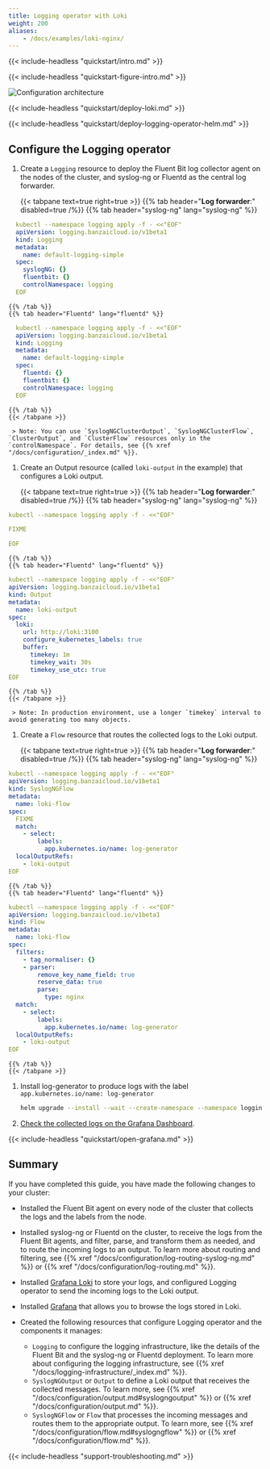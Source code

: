 ```yaml
---
title: Logging operator with Loki
weight: 200
aliases:
    - /docs/examples/loki-nginx/
---
```


{{< include-headless "quickstart/intro.md" >}}

{{< include-headless "quickstart-figure-intro.md" >}}

![Configuration architecture](../../img/nginx-loki.png)

{{< include-headless "quickstart/deploy-loki.md" >}}

{{< include-headless "quickstart/deploy-logging-operator-helm.md" >}}

## Configure the Logging operator

1. Create a `Logging` resource to deploy the Fluent Bit log collector agent on the nodes of the cluster, and syslog-ng or Fluentd as the central log forwarder.

    {{< tabpane text=true right=true >}}
    {{% tab header="**Log forwarder**:" disabled=true /%}}
    {{% tab header="syslog-ng" lang="syslog-ng" %}}
```yaml
  kubectl --namespace logging apply -f - <<"EOF"
  apiVersion: logging.banzaicloud.io/v1beta1
  kind: Logging
  metadata:
    name: default-logging-simple
  spec:
    syslogNG: {}
    fluentbit: {}
    controlNamespace: logging
  EOF
```
    {{% /tab %}}
    {{% tab header="Fluentd" lang="fluentd" %}}
```yaml
  kubectl --namespace logging apply -f - <<"EOF"
  apiVersion: logging.banzaicloud.io/v1beta1
  kind: Logging
  metadata:
    name: default-logging-simple
  spec:
    fluentd: {}
    fluentbit: {}
    controlNamespace: logging
  EOF
```
    {{% /tab %}}
    {{< /tabpane >}}

     > Note: You can use `SyslogNGClusterOutput`, `SyslogNGClusterFlow`, `ClusterOutput`, and `ClusterFlow` resources only in the `controlNamespace`. For details, see {{% xref "/docs/configuration/_index.md" %}}.

1. Create an Output resource (called `loki-output` in the example) that configures a Loki output.

    {{< tabpane text=true right=true >}}
    {{% tab header="**Log forwarder**:" disabled=true /%}}
    {{% tab header="syslog-ng" lang="syslog-ng" %}}
```yaml
kubectl --namespace logging apply -f - <<"EOF"

FIXME

EOF
```
    {{% /tab %}}
    {{% tab header="Fluentd" lang="fluentd" %}}
```yaml
kubectl --namespace logging apply -f - <<"EOF"
apiVersion: logging.banzaicloud.io/v1beta1
kind: Output
metadata:
  name: loki-output
spec:
  loki:
    url: http://loki:3100
    configure_kubernetes_labels: true
    buffer:
      timekey: 1m
      timekey_wait: 30s
      timekey_use_utc: true
EOF
```
    {{% /tab %}}
    {{< /tabpane >}}

     > Note: In production environment, use a longer `timekey` interval to avoid generating too many objects.

1. Create a `Flow` resource that routes the collected logs to the Loki output.

    <!-- FIXME simplify the example if possible -->

    {{< tabpane text=true right=true >}}
    {{% tab header="**Log forwarder**:" disabled=true /%}}
    {{% tab header="syslog-ng" lang="syslog-ng" %}}
```yaml
kubectl --namespace logging apply -f - <<"EOF"
apiVersion: logging.banzaicloud.io/v1beta1
kind: SyslogNGFlow
metadata:
  name: loki-flow
spec:
  FIXME
  match:
    - select:
        labels:
          app.kubernetes.io/name: log-generator
  localOutputRefs:
    - loki-output
EOF
```
    {{% /tab %}}
    {{% tab header="Fluentd" lang="fluentd" %}}
```yaml
kubectl --namespace logging apply -f - <<"EOF"
apiVersion: logging.banzaicloud.io/v1beta1
kind: Flow
metadata:
  name: loki-flow
spec:
  filters:
    - tag_normaliser: {}
    - parser:
        remove_key_name_field: true
        reserve_data: true
        parse:
          type: nginx
  match:
    - select:
        labels:
          app.kubernetes.io/name: log-generator
  localOutputRefs:
    - loki-output
EOF
```
    {{% /tab %}}
    {{< /tabpane >}}

1. Install log-generator to produce logs with the label `app.kubernetes.io/name: log-generator`

     ```bash
     helm upgrade --install --wait --create-namespace --namespace logging log-generator kube-logging/log-generator
     ```

1. [Check the collected logs on the Grafana Dashboard](#grafana).

{{< include-headless "quickstart/open-grafana.md" >}}

<!-- FIXME add another simple usecase (filtering, or another namespace), and check the dashboard again -->

## Summary

If you have completed this guide, you have made the following changes to your cluster:

- Installed the Fluent Bit agent on every node of the cluster that collects the logs and the labels from the node.
- Installed syslog-ng or Fluentd on the cluster, to receive the logs from the Fluent Bit agents, and filter, parse, and transform them as needed, and to route the incoming logs to an output. To learn more about routing and filtering, see {{% xref "/docs/configuration/log-routing-syslog-ng.md" %}} or {{% xref "/docs/configuration/log-routing.md" %}}.
- Installed [Grafana Loki](https://grafana.com/docs/loki/latest/) to store your logs, and configured Logging operator to send the incoming logs to the Loki output.
- Installed [Grafana](https://grafana.com/docs/grafana/latest/) that allows you to browse the logs stored in Loki.
- Created the following resources that configure Logging operator and the components it manages:

    - `Logging` to configure the logging infrastructure, like the details of the Fluent Bit and the syslog-ng or Fluentd deployment. To learn more about configuring the logging infrastructure, see {{% xref "/docs/logging-infrastructure/_index.md" %}}.
    - `SyslogNGOutput` or `Output` to define a Loki output that receives the collected messages. To learn more, see {{% xref "/docs/configuration/output.md#syslogngoutput" %}} or {{% xref "/docs/configuration/output.md" %}}.
    - `SyslogNGFlow` or `Flow` that processes the incoming messages and routes them to the appropriate output. To learn more, see {{% xref "/docs/configuration/flow.md#syslogngflow" %}} or {{% xref "/docs/configuration/flow.md" %}}.

{{< include-headless "support-troubleshooting.md" >}}
